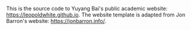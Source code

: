 This is the source code to Yuyang Bai's public academic website: https://leopoldwhite.github.io.
The website template is adapted from Jon Barron's website: https://jonbarron.info/.
